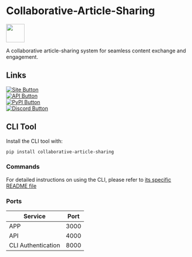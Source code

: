 # Collaborative-Article-Sharing

<space><img src='https://cas.upayan.dev/favicon.ico' height=50px>

A collaborative article-sharing system for seamless content exchange and engagement.

## Links

[![Site Button](https://img.shields.io/badge/Site-cas.upayan.dev-brightblue?style=for-the-badge&logo=github&logoColor=white)](https://cas.upayan.dev)  
[![API Button](https://img.shields.io/badge/API-api.cas.upayan.dev-brightgreen?style=for-the-badge&logo=github&logoColor=white)](https://api.cas.upayan.dev)  
[![PyPI Button](https://img.shields.io/badge/PyPI-CAS-orange?style=for-the-badge&logo=pypi&logoColor=white)](https://pypi.org/project/collaborative-article-sharing/)  
[![Discord Button](https://img.shields.io/badge/Discord-Join%20Community-blue?style=for-the-badge&logo=discord&logoColor=white)](https://discord.com/invite/wQTZcXpcaY)

## CLI Tool

Install the CLI tool with:

```bash
pip install collaborative-article-sharing
```

### Commands

For detailed instructions on using the CLI, please refer to [its specific README file](./CLI/README.md)

### Ports

| Service | Port |
|---------|------|
| APP | 3000 |
| API | 4000 |
| CLI Authentication | 8000 |